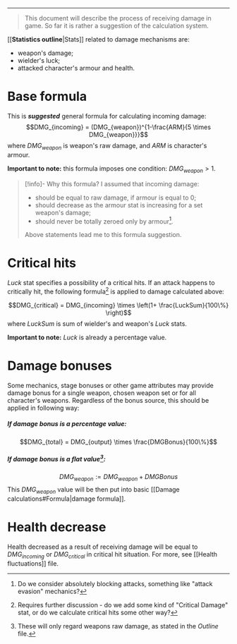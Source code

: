 ___

>This document will describe the process of receiving damage in game. So far it is rather a suggestion of the calculation system.

[[__Statistics outline__|Stats]] related to damage mechanisms are:
- weapon's damage;
- wielder's luck;
- attacked character's armour and health.
# Base formula

This is ***suggested*** general formula for calculating incoming damage:
$$DMG_{incoming} = (DMG_{weapon})^{1-\frac{ARM}{5 \times DMG_{weapon}}}$$
where $DMG_{weapon}$ is weapon's raw damage, and $ARM$ is character's armour.

**Important to note:** this formula imposes one condition: $DMG_{weapon} > 1$.

>[!info]- Why this formula?
>I assumed that incoming damage:
>- should be equal to raw damage, if armour is equal to 0;
>- should decrease as the armour stat is increasing for a set weapon's damage;
>- should never be totally zeroed only by armour[^1].
>
>Above statements lead me to this formula suggestion.
# Critical hits

*Luck* stat specifies a possibility of a critical hits. If an attack happens to critically hit, the following formula[^2] is applied to damage calculated above:

$$DMG_{critical} = DMG_{incoming} \times \left(1+ \frac{LuckSum}{100\%} \right)$$
where *LuckSum* is sum of wielder's and weapon's *Luck* stats.

**Important to note:** *Luck* is already a percentage value.

# Damage bonuses

Some mechanics, stage bonuses or other game attributes may provide damage bonus for a single weapon, chosen weapon set or for all character's weapons. Regardless of the bonus source, this should be applied in following way:
##### If damage bonus is a percentage value:
$$DMG_{total} = DMG_{output} \times \frac{DMGBonus}{100\%}$$
##### If damage bonus is a flat value[^3]\:

$$DMG_{weapon} := DMG_{weapon} + DMGBonus$$
This $DMG_{weapon}$ value will be then put into basic [[Damage calculations#Formula|damage formula]].
# Health decrease

Health decreased as a result of receiving damage will be equal to $DMG_{incoming}$ or $DMG_{critical}$ in critical hit situation. For more, see [[Health fluctuations]] file.

[^1]: Do we consider absolutely blocking attacks, something like "attack evasion" mechanics?
[^2]: Requires further discussion - do we add some kind of "Critical Damage" stat, or do we calculate critical hits some other way?
[^3]: These will only regard weapons raw damage, as stated in the *Outline* file.
